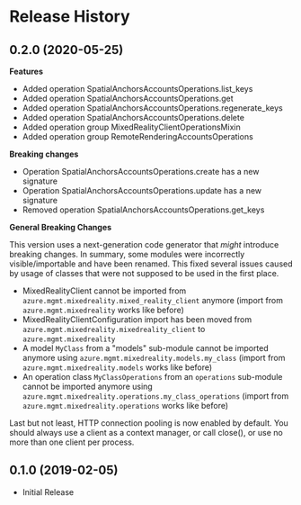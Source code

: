 # Release History

## 0.2.0 (2020-05-25)

**Features**

  - Added operation SpatialAnchorsAccountsOperations.list_keys
  - Added operation SpatialAnchorsAccountsOperations.get
  - Added operation SpatialAnchorsAccountsOperations.regenerate_keys
  - Added operation SpatialAnchorsAccountsOperations.delete
  - Added operation group MixedRealityClientOperationsMixin
  - Added operation group RemoteRenderingAccountsOperations

**Breaking changes**

  - Operation SpatialAnchorsAccountsOperations.create has a new signature
  - Operation SpatialAnchorsAccountsOperations.update has a new signature
  - Removed operation SpatialAnchorsAccountsOperations.get_keys

**General Breaking Changes**

This version uses a next-generation code generator that *might*
introduce breaking changes. In summary, some modules were incorrectly
visible/importable and have been renamed. This fixed several issues
caused by usage of classes that were not supposed to be used in the
first place.

  - MixedRealityClient cannot be imported from
    `azure.mgmt.mixedreality.mixed_reality_client` anymore (import from
    `azure.mgmt.mixedreality` works like before)
  - MixedRealityClientConfiguration import has been moved from
    `azure.mgmt.mixedreality.mixedreality_client` 
    to `azure.mgmt.mixedreality`  
  - A model `MyClass` from a "models" sub-module cannot be imported
    anymore using `azure.mgmt.mixedreality.models.my_class` (import from
    `azure.mgmt.mixedreality.models` works like before)
  - An operation class `MyClassOperations` from an `operations`
    sub-module cannot be imported anymore using
    `azure.mgmt.mixedreality.operations.my_class_operations` (import from
    `azure.mgmt.mixedreality.operations` works like before)

Last but not least, HTTP connection pooling is now enabled by default.
You should always use a client as a context manager, or call close(), or
use no more than one client per process.

## 0.1.0 (2019-02-05)

  - Initial Release
